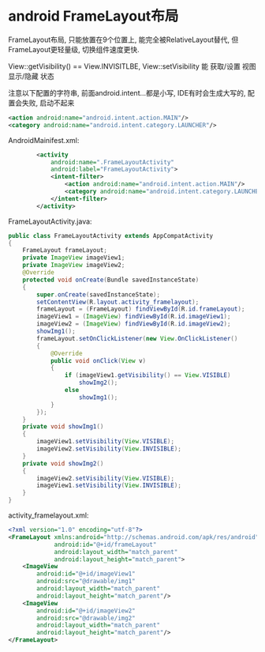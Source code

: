 # android FrameLayout布局

FrameLayout布局, 只能放置在9个位置上, 能完全被RelativeLayout替代, 但FrameLayout更轻量级, 切换组件速度更快.

View::getVisibility() == View.INVISITLBE, View::setVisibility 能 获取/设置 视图 显示/隐藏 状态


注意以下配置的字符串, 前面android.intent...都是小写, IDE有时会生成大写的, 配置会失败, 启动不起来
```xml
<action android:name="android.intent.action.MAIN"/>
<category android:name="android.intent.category.LAUNCHER"/>
```


AndroidMainifest.xml:
```xml
		<activity
			android:name=".FrameLayoutActivity"
			android:label="FrameLayoutActivity">
			<intent-filter>
				<action android:name="android.intent.action.MAIN"/>
				<category android:name="android.intent.category.LAUNCHER"/>
			</intent-filter>
		</activity>
```

FrameLayoutActivity.java:
```java
public class FrameLayoutActivity extends AppCompatActivity
{
	FrameLayout frameLayout;
	private ImageView imageView1;
	private ImageView imageView2;
	@Override
	protected void onCreate(Bundle savedInstanceState)
	{
		super.onCreate(savedInstanceState);
		setContentView(R.layout.activity_framelayout);
		frameLayout = (FrameLayout) findViewById(R.id.frameLayout);
		imageView1 = (ImageView) findViewById(R.id.imageView1);
		imageView2 = (ImageView) findViewById(R.id.imageView2);
		showImg1();
		frameLayout.setOnClickListener(new View.OnClickListener()
		{
			@Override
			public void onClick(View v)
			{
				if (imageView1.getVisibility() == View.VISIBLE)
					showImg2();
				else
					showImg1();
			}
		});
	}
	private void showImg1()
	{
		imageView1.setVisibility(View.VISIBLE);
		imageView2.setVisibility(View.INVISIBLE);
	}
	private void showImg2()
	{
		imageView2.setVisibility(View.VISIBLE);
		imageView1.setVisibility(View.INVISIBLE);
	}
}
```

activity_framelayout.xml:
```xml
<?xml version="1.0" encoding="utf-8"?>
<FrameLayout xmlns:android="http://schemas.android.com/apk/res/android"
             android:id="@+id/frameLayout"
             android:layout_width="match_parent"
             android:layout_height="match_parent">
	<ImageView
		android:id="@+id/imageView1"
		android:src="@drawable/img1"
		android:layout_width="match_parent"
		android:layout_height="match_parent"/>
	<ImageView
		android:id="@+id/imageView2"
		android:src="@drawable/img2"
		android:layout_width="match_parent"
		android:layout_height="match_parent"/>
</FrameLayout>
```